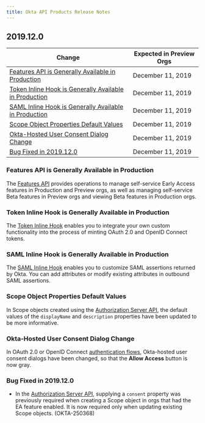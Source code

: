 ```yaml
---
title: Okta API Products Release Notes
---
```


## 2019.12.0

| Change                                                                                                            | Expected in Preview Orgs |
|-------------------------------------------------------------------------------------------------------------------|--------------------------|
| [Features API is Generally Available in Production](#features-api-is-generally-available-in-production)           | December 11, 2019        |
| [Token Inline Hook is Generally Available in Production](#token-inline-hook-is-generally-available-in-production) | December 11, 2019        |
| [SAML Inline Hook is Generally Available in Production](#saml-inline-hook-is-generally-available-in-production)   | December 11, 2019        |
| [Scope Object Properties Default Values](#scope-object-properties-default-values)                                 | December 11, 2019        |
| [Okta-Hosted User Consent Dialog Change](#okta-hosted-user-consent-dialog-change)                                 | December 11, 2019        |
| [Bug Fixed in 2019.12.0](#bug-fixed-in-2019-12-0)                                                                 | December 11, 2019        |

### Features API is Generally Available in Production

The [Features API](/docs/reference/api/features/) provides operations to manage self-service Early Access features in Production and Preview orgs, as well as managing self-service Beta features in Preview orgs and viewing Beta features in Production orgs. <!-- OKTA-259575 --> 

### Token Inline Hook is Generally Available in Production

The [Token Inline Hook](/docs/reference/token-hook/) enables you to integrate your own custom functionality into the process of minting OAuth 2.0 and OpenID Connect tokens. <!-- OKTA-244859 -->

### SAML Inline Hook is Generally Available in Production 

The [SAML Inline Hook](/docs/reference/saml-hook/) enables you to customize SAML assertions returned by Okta. You can add attributes or modify existing attributes in outbound SAML assertions. <!-- OKTA-244860 -->

### Scope Object Properties Default Values 

In Scope objects created using the [Authorization Server API](/docs/reference/api/authorization-servers/), the default values of the `displayName` and `description` properties have been updated to be more informative. <!-- OKTA-242646 -->

### Okta-Hosted User Consent Dialog Change

In OAuth 2.0 or OpenID Connect [authentication flows](/docs/guides/request-user-consent/overview/), Okta-hosted user consent dialogs have been changed, so that the **Allow Access** button is now gray. <!-- OKTA-262803 -->

### Bug Fixed in 2019.12.0

* In the [Authorization Server API](/docs/reference/api/authorization-servers/), supplying a `consent` property was previously required when creating a Scope object in orgs that had the EA feature enabled. It is now required only when updating existing Scope objects. (OKTA-250368)

